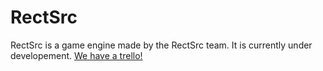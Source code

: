 # RectSrc
RectSrc is a game engine made by the RectSrc team. It is currently under developement.
[We have a trello!](https://trello.com/b/r6InGYep/rectsrc)
